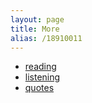 ```yaml
---
layout: page
title: More
alias: /18910011
---
```


 - [reading](/reading)
 - [listening](/listening)
 - [quotes](/quotes)
